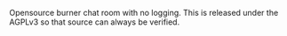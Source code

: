 Opensource burner chat room with no logging.  This is released under the AGPLv3 so that source can always be verified.
